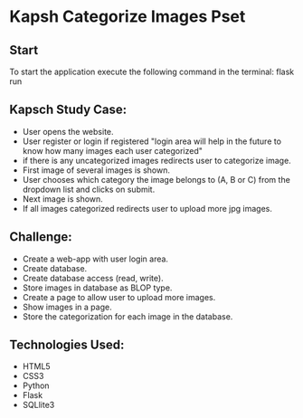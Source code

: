 # Kapsh Categorize Images Pset

## Start
To start the application execute the following command in the terminal:
flask run

## Kapsch Study Case:
* User opens the website.
* User register or login if registered "login area will help in the future to know how many images each user categorized"
* if there is any uncategorized images redirects user to categorize image.
* First image of several images is shown.
* User chooses which category the image belongs to (A, B or C) from the dropdown list and clicks on submit.
* Next image is shown.
* If all images categorized redirects user to upload more jpg images.

## Challenge:
* Create a web-app with user login area.
* Create database.
* Create database access (read, write).
* Store images in database as BLOP type.
* Create a page to allow user to upload more images.
* Show images in a page.
* Store the categorization for each image in the database.

## Technologies Used:
* HTML5
* CSS3
* Python
* Flask
* SQLlite3